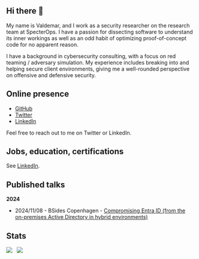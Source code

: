 ## Hi there 👋
My name is Valdemar, and I work as a security researcher on the research team at SpecterOps. I have a passion for dissecting software to understand its inner workings as well as an odd habit of optimizing proof-of-concept code for no apparent reason.

I have a background in cybersecurity consulting, with a focus on red teaming / adversary simulation. My experience includes breaking into and helping secure client environments, giving me a well-rounded perspective on offensive and defensive security. 

## Online presence
- [GitHub](https://github.com/bytewreck)
- [Twitter](https://twitter.com/bytewreck)
- [LinkedIn](https://www.linkedin.com/in/valdemar-car%C3%B8e/)

Feel free to reach out to me on Twitter or LinkedIn.

## Jobs, education, certifications

See [LinkedIn](https://www.linkedin.com/in/valdemar-car%C3%B8e/).

## Published talks

**2024**
- 2024/11/08 - BSides Copenhagen - [Compromising Entra ID (from the on-premises Active Directory in hybrid environments)](https://vimeo.com/showcase/11519703/video/1044549159)

## Stats

<div style="display: flex; flex-direction: row;">
 <img class="img" src="https://github-readme-stats.vercel.app/api?username=bytewreck&show_icons=true&theme=radical" />
 &nbsp; &nbsp;
 <img class="img" src="https://github-readme-stats.vercel.app/api/top-langs/?username=bytewreck&theme=radical&layout=compact&show_icons=true" />
</div>
